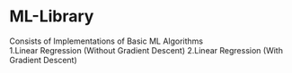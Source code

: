 # ML-Library
Consists of Implementations of Basic ML Algorithms <br>
1.Linear Regression (Without Gradient Descent)
2.Linear Regression (With Gradient Descent)
